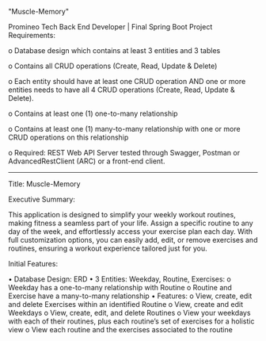 "Muscle-Memory" 

Promineo Tech Back End Developer | Final Spring Boot Project Requirements:
 
o Database design which contains at least 3 entities and 3 tables 

o Contains all CRUD operations (Create, Read, Update & Delete)

o Each entity should have at least one CRUD operation AND one or more entities needs to have all 4 CRUD operations (Create, Read, Update & Delete).

o Contains at least one (1) one-to-many relationship

o Contains at least one (1) many-to-many relationship with one or more CRUD operations on this relationship

o Required:  REST Web API Server tested through Swagger, Postman or AdvancedRestClient (ARC) or a front-end client.
 
____________________________________________________________________________________________________________________

Title: Muscle-Memory

Executive Summary:

This application is designed to simplify your weekly workout routines, making fitness a seamless part of your life. 
Assign a specific routine to any day of the week, and effortlessly access your exercise plan each day. 
With full customization options, you can easily add, edit, or remove exercises and routines, ensuring a workout experience tailored just for you.

Initial Features:

• Database Design: ERD
• 3 Entities: Weekday, Routine, Exercises:
	o Weekday has a one-to-many relationship with Routine
	o Routine and Exercise have a many-to-many relationship
• Features:
	o View, create, edit and delete Exercises within an identified Routine
	o View, create and edit Weekdays
	o View, create, edit, and delete Routines
	o View your weekdays with each of their routines, plus each routine’s set of exercises for a holistic view
	o View each routine and the exercises associated to the routine
